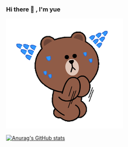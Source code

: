 ### Hi there 👋 , I'm yue

![image](https://github.com/yue0211/yue0211/blob/main/LineBear.gif)

<!--
**yue0211/yue0211** is a ✨ _special_ ✨ repository because its `README.md` (this file) appears on your GitHub profile.

Here are some ideas to get you started:

- 🔭 I’m currently working on ...
- 🌱 I’m currently learning ...
- 👯 I’m looking to collaborate on ...
- 🤔 I’m looking for help with ...
- 💬 Ask me about ...
- 📫 How to reach me: ...
- 😄 Pronouns: ...
- ⚡ Fun fact: ...
-->
[![Anurag's GitHub stats](https://github-readme-stats.vercel.app/api?username=yue0211)](https://github.com/yue0211/github-readme-stats)
